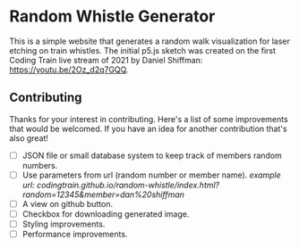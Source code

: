 # Random Whistle Generator

This is a simple website that generates a random walk visualization for laser etching on train whistles. The initial p5.js sketch was created on the first Coding Train live stream of 2021 by Daniel Shiffman: https://youtu.be/2Oz_d2q7GQQ.

## Contributing

Thanks for your interest in contributing. Here's a list of some improvements that would be welcomed. If you have an idea for another contribution that's also great!

- [ ] JSON file or small database system to keep track of members random numbers.
- [ ] Use parameters from url (random number or member name). *example url: codingtrain.github.io/random-whistle/index.html?random=12345&member=dan%20shiffman*
- [ ] A view on github button.
- [ ] Checkbox for downloading generated image.
- [ ] Styling improvements.
- [ ] Performance improvements.
